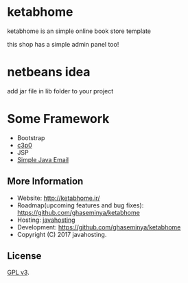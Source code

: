 # ketabhome
ketabhome is an simple online book store template

this shop has a simple admin panel too!

# netbeans idea
add jar file in lib folder to your project


# Some Framework
* Bootstrap
* [c3p0](https://github.com/ghaseminya/c3p0)
* JSP
* [Simple Java Email](https://github.com/ghaseminya/simple-java-mail)

## More Information
* Website: http://ketabhome.ir/
* Roadmap(upcoming features and bug fixes): https://github.com/ghaseminya/ketabhome
* Hosting: [javahosting](http://www.javahosting.ir)
* Development: https://github.com/ghaseminya/ketabhome
* Copyright (C) 2017 javahosting.

## License

[GPL v3](./LICENSE).
